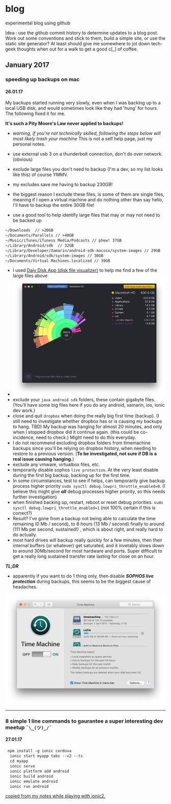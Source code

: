 # blog
experimental blog using github

Idea : use the github commit history to determine updates to a blog post. Work out some conventions and stick to them, build a simple site, or use the static site generator? At least should give me somewhere to jot down tech-geek thoughts when out for a walk to get a good  c[_] of coffee.

## January 2017

### speeding up backups on mac

#### 26.01.17

My backups started running very slowly, even when I was backing up to a local USB disk, and would sometimes look like they had 'hung' for hours. The following fixed it for me.

**It's such a Pity Moore's Law never applied to backups!**

- *warning, if you're not technically skilled, following the steps below will most likely trash your machine* This is not a self help page, just my personal notes.

- use external usb 3 on a thunderbolt connection, don't do over network. (obvious)
- exclude large files you don't need to backup (I'm a dev, so my list looks like this) of course YMMV.
- my excludes save me having to backup 230GB! 
- the biggest reason I exclude these files, is some of them are single files, meaning if I open a virtual machine and do nothing other than say hello, I'll have to backup the entire 30GB file!
- use a good tool to help identify large files that may or may not need to be backed up

 ```
 ~/Downloads  // >20GB
 ~/Documents/Parallels // >40GB
 ~/Music/iTunes/iTuness Media/Podcasts // phew! 37GB
 ~/Library/Android/sdk  // 32GB
 ~/Library/Developer/Xamarin/android-sdk-macosx/system-images // 29GB
 ~/Library/Android/sdk/system-images // 30GB
 ~/Documents/Virtual Machines.localized // 39GB
 ```
- I used [Daiy Disk App (disk file visualizer)](https://daisydiskapp.com) to help me find a few of the large files above
 - ![Daisy disk](img/2017-01-daisy-disk.png)
- exclude your `java android sdk` folders, these contain gigabyte files. (You'll have some big files here if you do any android, xamarin, ios, ionic dev work.)
- close and quit `dropbox` when doing the really big first time (backup). (I still need to investigate whether dropbox has or is causing my backups to hang. TBD) My backup was hanging for almost 20 minutes, and only when I stopped dropbox did it continue again. (this could be co-incidence, need to check.) Might need to do this everyday. 
- I do not recommend excluding dropbox folders from timemachine backups since you'll be relying on dropbox history, when needing to restore to a previous version. (**To be investigated, not sure if DB is a real issue causing hanging.**)
- exclude any vmware, virtualbox files, etc.
- temporarily disable sophos `live protection`. At the very least disable during the first big backup, backing up for the first time.
- In some circumstances, test to see if helps, can temporarily give backup process higher priority `sudo sysctl debug.lowpri_throttle_enabled=0`. (I believe this might give ***all*** debug processes higher priority, so this needs further investigation)
- when finished backing up, restart, reboot or reset debug priorities.  `sudo sysctl debug.lowpri_throttle_enabled=1` (not 100% certain if this is correct?)
- Result? I've gone from a backup not being able to calculate the time remaining (0 Mb / second), to 8 hours (13 Mb / second)  finally to around (111 Mb per second, sustained!) , which is about right, and really hard to do actually. 
- most hard drives will backup really quickly for a few minutes, then their internal buffers (or whatever) get saturated, and it invetably slows down to around 30Mb/second for most hardware and ports. Super difficult to get a really long sustained transfer rate lasting for close on an hour. 

***TL;DR***

- apparently if you want to do 1 thing only, then disable ***SOPHOS live protection*** during backups, this seems to be the biggest cause of headaches.

![Time machine finally backing up at a somewhat decent speed](img/2017-01-time-machine-finally-backing-up-faster.png)

----

### 8 simple 1 line commands to gaurantee a super interesting dev meetup `¯\_(ツ)_/¯`

#### 27.01.17

```
 npm install -g ionic cordova 
  ionic start myapp tabs --v2 --ts
  cd myapp
  ionic serve
  ionic platform add android
  ionic build android
  ionic emulate android
  ionic run android
```

[copied from my notes while playing with ionic2.](https://github.com/goblinfactory/study-ionic-sandbox)